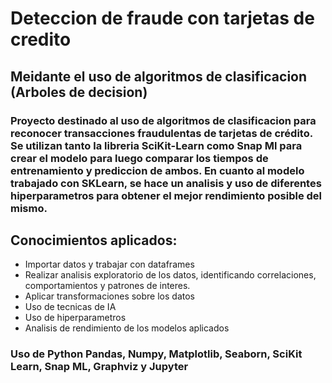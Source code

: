 # Deteccion de fraude con tarjetas de credito
## Meidante el uso de algoritmos de clasificacion (Arboles de decision)

### Proyecto destinado al uso de algoritmos de clasificacion para reconocer transacciones fraudulentas de tarjetas de crédito. Se utilizan tanto la libreria SciKit-Learn como Snap Ml para crear el modelo para luego comparar los tiempos de entrenamiento y prediccion de ambos. En cuanto al modelo trabajado con SKLearn, se hace un analisis y uso de diferentes hiperparametros para obtener el mejor rendimiento posible del mismo.

## Conocimientos aplicados:
* Importar datos y trabajar con dataframes
* Realizar analisis exploratorio de los datos, identificando correlaciones, comportamientos y patrones de interes.
* Aplicar transformaciones sobre los datos
* Uso de tecnicas de IA
* Uso de hiperparametros
* Analisis de rendimiento de los modelos aplicados

### Uso de Python Pandas, Numpy, Matplotlib, Seaborn, SciKit Learn, Snap ML, Graphviz y Jupyter
